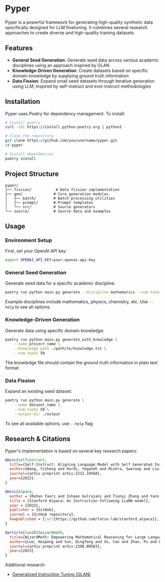 # Pyper

Pyper is a powerful framework for generating high-quality synthetic data specifically designed for LLM finetuning. It combines several research approaches to create diverse and high-quality training datasets.

## Features

- **General Seed Generation**: Generate seed data across various academic disciplines using an approach inspired by GLAN
- **Knowledge-Driven Generation**: Create datasets based on specific domain knowledge by supplying ground truth information
- **Data Fission**: Expand small seed datasets through iterative generation using LLM, inspired by self-instruct and evol-instruct methodologies

## Installation

Pyper uses Poetry for dependency management. To install:

```bash
# Install poetry
curl -sSL https://install.python-poetry.org | python3 -

# Clone the repository
git clone https://github.com/yourusername/pyper.git
cd pyper

# Install dependencies
poetry install
```

## Project Structure

```
pyper/
├── fission/           # Data fission implementation
├── gen/              # Core generation modules
│   ├── batch/        # Batch processing utilities
│   ├── prompt/       # Prompt templates
│   └── src/          # Source generators
└── source/           # Source data and examples
```

## Usage

### Environment Setup

First, set your OpenAI API key:

```bash
export OPENAI_API_KEY=your-openai-api-key
```

### General Seed Generation

Generate seed data for a specific academic discipline:

```bash
poetry run python main.py generate --discipline mathematics --num-tasks 50
```

Example disciplines include mathematics, physics, chemistry, etc. Use `--help` to see all options.

### Knowledge-Driven Generation

Generate data using specific domain knowledge:

```bash
poetry run python main.py generate_with_knowledge \
    --name project_name \
    --knowledge-path ./path/to/knowledge.txt \
    --num-tasks 50
```

The knowledge file should contain the ground truth information in plain text format.

### Data Fission

Expand an existing seed dataset:

```bash
poetry run python main.py generate \
    --name dataset_name \
    --num-tasks 50 \
    --output-dir ./output
```

To see all available options, use `--help` flag

## Research & Citations

Pyper's implementation is based on several key research papers:

```bibtex
@misc{selfinstruct,
  title={Self-Instruct: Aligning Language Model with Self Generated Instructions},
  author={Wang, Yizhong and Kordi, Yeganeh and Mishra, Swaroop and Liu, Alisa and Smith, Noah A. and Khashabi, Daniel and Hajishirzi, Hannaneh},
  journal={arXiv preprint arXiv:2212.10560},
  year={2022}
}

@misc{alpaca,
  author = {Rohan Taori and Ishaan Gulrajani and Tianyi Zhang and Yann Dubois and Xuechen Li and Carlos Guestrin and Percy Liang and Tatsunori B. Hashimoto },
  title = {Stanford Alpaca: An Instruction-following LLaMA model},
  year = {2023},
  publisher = {GitHub},
  journal = {GitHub repository},
  howpublished = {\url{https://github.com/tatsu-lab/stanford_alpaca}},
}

@article{luo2023wizardmath,
  title={WizardMath: Empowering Mathematical Reasoning for Large Language Models via Reinforced Evol-Instruct},
  author={Luo, Haipeng and Sun, Qingfeng and Xu, Can and Zhao, Pu and Lou, Jianguang and Tao, Chongyang and Geng, Xiubo and Lin, Qingwei and Chen, Shifeng and Zhang, Dongmei},
  journal={arXiv preprint arXiv:2308.09583},
  year={2023}
}
```

Additional research:
- [Generalized Instruction Tuning (GLAN)](https://arxiv.org/abs/2402.13064)

